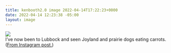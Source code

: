 ```yaml
---
title: kenbooth2.0 image 2022-04-14T17:22:23+0000
date: 2022-04-14 12:23:38 -05:00
layout: image
---
```


<img src="https://dl.dropboxusercontent.com/s/taysvho7laqb7m3/278455107_500578318390856_5188013010918066984_n?dl=0"><br>
I’ve now been to Lubbock and seen Joyland and prairie dogs eating carrots. (<a href="https://www.instagram.com/p/CcVvXAUL585/">From Instagram post.</a>)